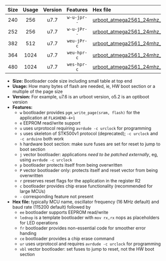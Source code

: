 |Size|Usage|Version|Features|Hex file|
|:-:|:-:|:-:|:-:|:--|
|240|256|u7.7|`w-u-jpr--`|[urboot_atmega2561_24mhz_19200bps_lednop_ur_vbl.hex](https://raw.githubusercontent.com/stefanrueger/urboot.hex/main/mcus/atmega2561/fcpu_24mhz/19200_bps/urboot_atmega2561_24mhz_19200bps_lednop_ur_vbl.hex)|
|252|256|u7.7|`w-u-jPr--`|[urboot_atmega2561_24mhz_19200bps_ur_vbl.hex](https://raw.githubusercontent.com/stefanrueger/urboot.hex/main/mcus/atmega2561/fcpu_24mhz/19200_bps/urboot_atmega2561_24mhz_19200bps_ur_vbl.hex)|
|382|512|u7.7|`weu-jPr-c`|[urboot_atmega2561_24mhz_19200bps_ee_lednop_fr_ce_ur_vbl.hex](https://raw.githubusercontent.com/stefanrueger/urboot.hex/main/mcus/atmega2561/fcpu_24mhz/19200_bps/urboot_atmega2561_24mhz_19200bps_ee_lednop_fr_ce_ur_vbl.hex)|
|364|1024|u7.7|`weu-hpr-c`|[urboot_atmega2561_24mhz_19200bps_ee_lednop_fr_ce_ur.hex](https://raw.githubusercontent.com/stefanrueger/urboot.hex/main/mcus/atmega2561/fcpu_24mhz/19200_bps/urboot_atmega2561_24mhz_19200bps_ee_lednop_fr_ce_ur.hex)|
|480|1024|u7.7|`wes-hpr-c`|[urboot_atmega2561_24mhz_19200bps_ee_lednop_fr_ce.hex](https://raw.githubusercontent.com/stefanrueger/urboot.hex/main/mcus/atmega2561/fcpu_24mhz/19200_bps/urboot_atmega2561_24mhz_19200bps_ee_lednop_fr_ce.hex)|

- **Size:** Bootloader code size including small table at top end
- **Usage:** How many bytes of flash are needed, ie, HW boot section or a multiple of the page size
- **Version:** For example, u7.6 is an urboot version, o5.2 is an optiboot version
- **Features:**
  + `w` bootloader provides `pgm_write_page(sram, flash)` for the application at `FLASHEND-4+1`
  + `e` EEPROM read/write support
  + `u` uses urprotocol requiring `avrdude -c urclock` for programming
  + `s` uses skeleton of STK500v1 protocol (deprecated); `-c urclock` and `-c arduino` both work
  + `h` hardware boot section: make sure fuses are set for reset to jump to boot section
  + `j` vector bootloader: applications *need to be patched externally*, eg, using `avrdude -c urclock`
  + `p` bootloader protects itself from being overwritten
  + `P` vector bootloader only: protects itself and reset vector from being overwritten
  + `r` preserves reset flags for the application in the register R2
  + `c` bootloader provides chip erase functionality (recommended for large MCUs)
  + `-` corresponding feature not present
- **Hex file:** typically MCU name, oscillator frequency (16 MHz default) and baud rate (115200 default) followed by
  + `ee` bootloader supports EEPROM read/write
  + `lednop` is a template bootloader with `mov rx,rx` nops as placeholders for LED operations
  + `fr` bootloader provides non-essential code for smoother error handing
  + `ce` bootloader provides a chip erase command
  + `ur` uses urprotocol and requires `avrdude -c urclock` for programming
  + `vbl` vector bootloader: set fuses to jump to reset, not the HW boot section

